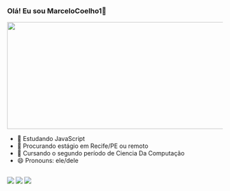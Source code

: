 ### Olá! Eu sou MarceloCoelho1👋

<img height="250" width="850" src="https://user-images.githubusercontent.com/73807228/153535920-9961208e-36e3-452f-aaef-12db2987544b.gif">

- 🌱 Estudando JavaScript 
- 👀 Procurando estágio em Recife/PE ou remoto
- 👾 Cursando o segundo período de Ciencia Da Computação
- 😄 Pronouns: ele/dele

<div align="center">
 
</div>


  
  ##
  
  <div>
  <a href="https://www.instagram.com/marcelo_henri22/" target="_blank"><img src="https://img.shields.io/badge/-Instagram-%23E4405F?style=for-the-badge&logo=instagram&logoColor=white" target="_blank"></a>
  <a href = "mailto:contatomarcelocoelho1@gmail.com"><img src="https://img.shields.io/badge/Gmail-D14836?style=for-the-badge&logo=gmail&logoColor=white" target="_blank"></a>
  <a href="https://www.linkedin.com/in/marcelo-brito-287122204" target="_blank"><img src="https://img.shields.io/badge/LinkedIn-0077B5?style=for-the-badge&logo=linkedin&logoColor=white" target="_blank"></a> 
  </div>
